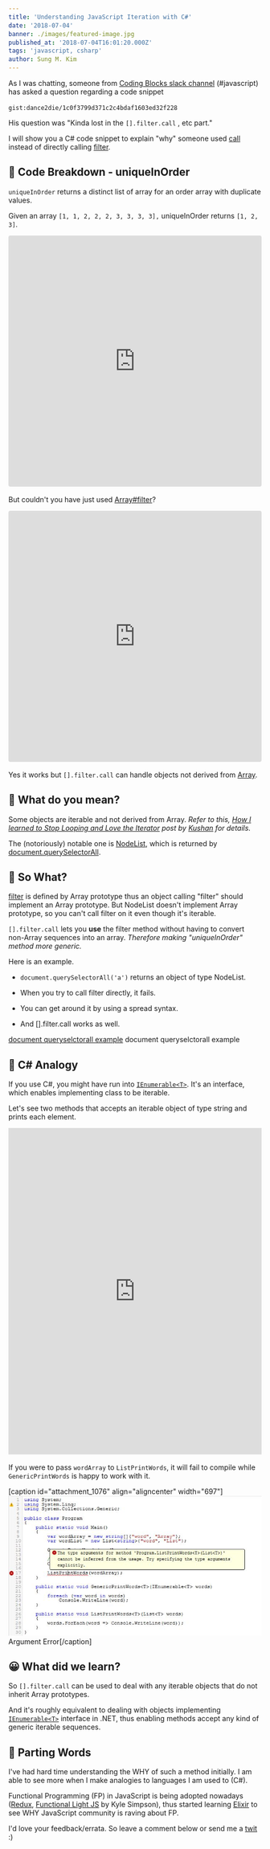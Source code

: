 ```yaml
---
title: 'Understanding JavaScript Iteration with C#'
date: '2018-07-04'
banner: ./images/featured-image.jpg
published_at: '2018-07-04T16:01:20.000Z'
tags: 'javascript, csharp'
author: Sung M. Kim
---
```


As I was chatting, someone from [Coding Blocks slack channel](https://www.codingblocks.net/slack/) (#javascript) has asked a question regarding a code snippet

`gist:dance2die/1c0f3799d371c2c4bdaf1603ed32f228`

His question was "Kinda lost in the `[].filter.call` , etc part."

I will show you a C# code snippet to explain "why" someone used [call](https://developer.mozilla.org/en-US/docs/Web/JavaScript/Reference/Global_Objects/Function/call) instead of directly calling [filter](https://developer.mozilla.org/en-US/docs/Web/JavaScript/Reference/Global_Objects/Array/filter).

## 🔨 Code Breakdown - uniqueInOrder

`uniqueInOrder` returns a distinct list of array for an order array with duplicate values.

Given an array `[1, 1, 2, 2, 2, 3, 3, 3, 3],` uniqueInOrder returns `[1, 2, 3]`.

<iframe style="width: 100%; height: 500px; border: 0; border-radius: 4px; overflow: hidden;" src="https://codesandbox.io/embed/w0mp565v75?autoresize=1&amp;codemirror=1&amp;expanddevtools=1&amp;hidenavigation=1&amp;moduleview=1&amp;view=split" sandbox="allow-modals allow-forms allow-popups allow-scripts allow-same-origin"><span style="display: inline-block; width: 0px; overflow: hidden; line-height: 0;" data-mce-type="bookmark" class="mce_SELRES_start">﻿</span></iframe>

But couldn't you have just used [Array#filter](https://developer.mozilla.org/en-US/docs/Web/JavaScript/Reference/Global_Objects/Array/filter)?

<iframe style="width: 100%; height: 500px; border: 0; border-radius: 4px; overflow: hidden;" src="https://codesandbox.io/embed/moowx3ynqx?autoresize=1&amp;codemirror=1&amp;expanddevtools=1&amp;hidenavigation=1&amp;module=%2Fsrc%2Findex.js&amp;moduleview=1&amp;view=split" sandbox="allow-modals allow-forms allow-popups allow-scripts allow-same-origin"><span style="display: inline-block; width: 0px; overflow: hidden; line-height: 0;" data-mce-type="bookmark" class="mce_SELRES_start">﻿</span></iframe>

Yes it works but `[].filter.call` can handle objects not derived from [Array](https://developer.mozilla.org/en-US/docs/Web/JavaScript/Reference/Global_Objects/Array).

## 🧐 What do you mean?

Some objects are iterable and not derived from Array. _Refer to this, [How I learned to Stop Looping and Love the Iterator](https://dev.to/kepta/how-i-learned-to-stop-looping-and-love-the-iterator-463j) post by [Kushan](https://dev.to/kepta) for details._

The (notoriously) notable one is [NodeList](https://developer.mozilla.org/en-US/docs/Web/API/NodeList), which is returned by [document.querySelectorAll](https://developer.mozilla.org/en-US/docs/Web/API/Document/querySelectorAll).

## 🤷 So What?

[filter](https://developer.mozilla.org/en-US/docs/Web/JavaScript/Reference/Global_Objects/Array/filter) is defined by Array prototype thus an object calling "filter" should implement an Array prototype. But NodeList doesn't implement Array prototype, so you can't call filter on it even though it's iterable.

`[].filter.call` lets you **use** the filter method without having to convert non-Array sequences into an array. _Therefore making "uniqueInOrder" method more generic._

Here is an example.

- `document.querySelectorAll('a')` returns an object of type NodeList.

- When you try to call filter directly, it fails.
- You can get around it by using a spread syntax.
- And [].filter.call works as well.

[document queryselctorall example](./images/document-queryselctorall.jpg) document queryselctorall example

## 🐳 C# Analogy

If you use C#, you might have run into [`IEnumerable<T>`](<https://msdn.microsoft.com/en-us/library/9eekhta0(v=vs.110).aspx>). It's an interface, which enables implementing class to be iterable.

Let's see two methods that accepts an iterable object of type string and prints each element.

<iframe width="100%" height="650" src="https://dotnetfiddle.net/Widget?Languages=CSharp&amp;CSharp_FiddleId=CBCHVu" frameborder="0"><span style="display: inline-block; width: 0px; overflow: hidden; line-height: 0;" data-mce-type="bookmark" class="mce_SELRES_start">﻿</span><span style="display: inline-block; width: 0px; overflow: hidden; line-height: 0;" data-mce-type="bookmark" class="mce_SELRES_start">﻿</span></iframe>

If you were to pass `wordArray` to `ListPrintWords`, it will fail to compile while `GenericPrintWords` is happy to work with it.

[caption id="attachment_1076" align="aligncenter" width="697"]![Argument Error](./images/error-wordArray.jpg) Argument Error[/caption]

## 😀 What did we learn?

So `[].filter.call` can be used to deal with any iterable objects that do not inherit Array prototypes.

And it's roughly equivalent to dealing with objects implementing [`IEnumerable<T>`](<https://msdn.microsoft.com/en-us/library/9eekhta0(v=vs.110).aspx>) interface in .NET, thus enabling methods accept any kind of generic iterable sequences.

## 👋 Parting Words

I've had hard time understanding the WHY of such a method initially. I am able to see more when I make analogies to languages I am used to (C#).

Functional Programming (FP) in JavaScript is being adopted nowadays ([Redux](https://redux.js.org/), [Functional Light JS](https://github.com/getify/Functional-Light-JS) by Kyle Simpson), thus started learning [Elixir](https://elixir-lang.org/) to see WHY JavaScript community is raving about FP.

I'd love your feedback/errata. So leave a comment below or send me a [twit](https://twitter.com/slightedgecoder) :)

